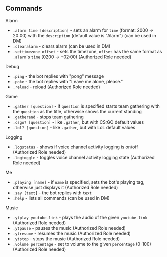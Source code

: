 ## Commands

Alarm
* `.alarm time [description]` - sets an alarm for `time` (format: 2000 -> 20:00) with the `description` (default value is "Alarm") (can be used in DM)
* `.clearalarm` - clears alarm (can be used in DM)
* `.settimezone offset` - sets the timezone, `offset` has the same format as `.alarm`'s `time` (0200 -> +02:00) (Authorized Role needed)


Debug
* `.ping` - the bot replies with "pong" message
* `.poke` - the bot replies with "Leave me alone, please."
* `.reload` - reload (Authorized Role needed)

Game
* `.gather [question]` - if `question` is specified starts team gathering with the `question` as the title, otherwise shows the current standing
* `.gatherend` - stops team gathering
* `.csgo? [question]` - like `.gather`, but with CS:GO default values
* `.lol? [question]` - like `.gather`, but with LoL default values

Logging
* `.logstatus` - shows if voice channel activity logging is on/off (Authorized Role needed)
* `.logtoggle` - toggles voice channel activity logging state (Authorized Role needed)

Me
* `.playing [name]` - if `name` is specified, sets the bot's playing tag, otherwise just displays it (Authorized Role needed)
* `.say [text]` - the bot replies with `text`
* `.help` - lists all commands (can be used in DM)

Music
* `.ytplay youtube-link` - plays the audio of the given `youtube-link` (Authorized Role needed)
* `.ytpause` - pauses the music (Authorized Role needed)
* `.ytresume` - resumes the music (Authorized Role needed)
* `.ytstop` - stops the music (Authorized Role needed)
* `.volume percentage` - set to volume to the given `percentage` (0-100) (Authorized Role needed)